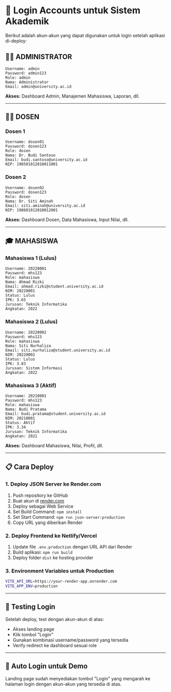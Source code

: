 # 🔐 Login Accounts untuk Sistem Akademik

Berikut adalah akun-akun yang dapat digunakan untuk login setelah aplikasi di-deploy:

## 👨‍💼 **ADMINISTRATOR**
```
Username: admin
Password: admin123
Role: admin
Nama: Administrator
Email: admin@university.ac.id
```
**Akses:** Dashboard Admin, Manajemen Mahasiswa, Laporan, dll.

---

## 👨‍🏫 **DOSEN**

### Dosen 1
```
Username: dosen01
Password: dosen123
Role: dosen
Nama: Dr. Budi Santoso
Email: budi.santoso@university.ac.id
NIP: 198501012010011001
```

### Dosen 2
```
Username: dosen02
Password: dosen123
Role: dosen
Nama: Dr. Siti Aminah
Email: siti.aminah@university.ac.id
NIP: 198601012010012001
```
**Akses:** Dashboard Dosen, Data Mahasiswa, Input Nilai, dll.

---

## 🎓 **MAHASISWA**

### Mahasiswa 1 (Lulus)
```
Username: 20220001
Password: mhs123
Role: mahasiswa
Nama: Ahmad Rizki
Email: ahmad.rizki@student.university.ac.id
NIM: 20220001
Status: Lulus
IPK: 3.65
Jurusan: Teknik Informatika
Angkatan: 2022
```

### Mahasiswa 2 (Lulus)
```
Username: 20220002
Password: mhs123
Role: mahasiswa
Nama: Siti Nurhaliza
Email: siti.nurhaliza@student.university.ac.id
NIM: 20220002
Status: Lulus
IPK: 3.83
Jurusan: Sistem Informasi
Angkatan: 2022
```

### Mahasiswa 3 (Aktif)
```
Username: 20210001
Password: mhs123
Role: mahasiswa
Nama: Budi Pratama
Email: budi.pratama@student.university.ac.id
NIM: 20210001
Status: Aktif
IPK: 3.34
Jurusan: Teknik Informatika
Angkatan: 2021
```
**Akses:** Dashboard Mahasiswa, Nilai, Profil, dll.

---

## 📋 **Cara Deploy**

### 1. **Deploy JSON Server ke Render.com**
1. Push repository ke GitHub
2. Buat akun di [render.com](https://render.com)
3. Deploy sebagai Web Service
4. Set Build Command: `npm install`
5. Set Start Command: `npm run json-server:production`
6. Copy URL yang diberikan Render

### 2. **Deploy Frontend ke Netlify/Vercel**
1. Update file `.env.production` dengan URL API dari Render
2. Build aplikasi: `npm run build`
3. Deploy folder `dist` ke hosting provider

### 3. **Environment Variables untuk Production**
```bash
VITE_API_URL=https://your-render-app.onrender.com
VITE_APP_ENV=production
```

---

## 🧪 **Testing Login**
Setelah deploy, test dengan akun-akun di atas:
- Akses landing page
- Klik tombol "Login"
- Gunakan kombinasi username/password yang tersedia
- Verify redirect ke dashboard sesuai role

---

## 🔄 **Auto Login untuk Demo**
Landing page sudah menyediakan tombol "Login" yang mengarah ke halaman login dengan akun-akun yang tersedia di atas.